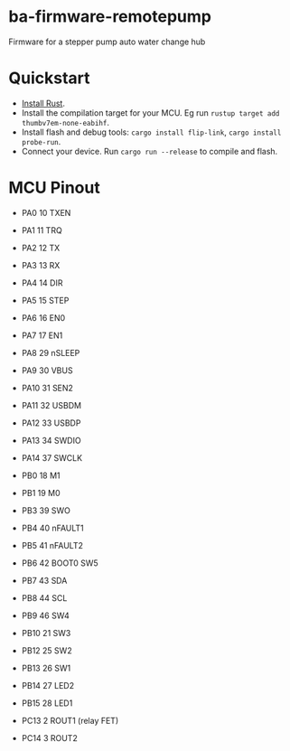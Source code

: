 # ba-firmware-remotepump

Firmware for a stepper pump auto water change hub

# Quickstart
- [Install Rust](https://www.rust-lang.org/tools/install).
- Install the compilation target for your MCU. Eg run `rustup target add thumbv7em-none-eabihf`.
- Install flash and debug tools: `cargo install flip-link`, `cargo install probe-run`.
- Connect your device. Run `cargo run --release` to compile and flash.

# MCU Pinout

- PA0 10 TXEN
- PA1 11 TRQ
- PA2 12 TX
- PA3 13 RX
- PA4 14 DIR
- PA5 15 STEP
- PA6 16 EN0
- PA7 17 EN1
- PA8 29 nSLEEP
- PA9 30 VBUS
- PA10 31 SEN2
- PA11 32 USBDM
- PA12 33 USBDP
- PA13 34 SWDIO
- PA14 37 SWCLK

- PB0 18 M1
- PB1 19 M0
- PB3 39 SWO
- PB4 40 nFAULT1
- PB5 41 nFAULT2
- PB6 42 BOOT0 SW5
- PB7 43 SDA
- PB8 44 SCL
- PB9 46 SW4
- PB10 21 SW3
- PB12 25 SW2
- PB13 26 SW1
- PB14 27 LED2
- PB15 28 LED1

- PC13 2 ROUT1 (relay FET)
- PC14 3 ROUT2

